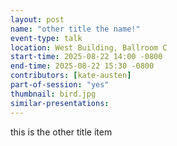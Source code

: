 ```yaml
---
layout: post
name: "other title the name!"
event-type: talk
location: West Building, Ballroom C
start-time: 2025-08-22 14:00 -0800
end-time: 2025-08-22 15:30 -0800
contributors: [kate-austen]
part-of-session: "yes"
thumbnail: bird.jpg
similar-presentations:
---
```


this is the other title item
